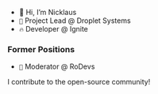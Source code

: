 - 👋 Hi, I’m Nicklaus
- `🚀` Project Lead @ Droplet Systems
- `🔥` Developer @ Ignite

### Former Positions
- `🐛` Moderator @ RoDevs

I contribute to the open-source community!
